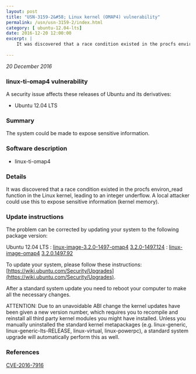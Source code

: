 ```yaml
---
layout: post
title: "USN-3159-2&#58; Linux kernel (OMAP4) vulnerability"
permalink: /usn/usn-3159-2/index.html
category: [ ubuntu-12.04-lts]
date: 2016-12-20 12:00:00
excerpt: |
    It was discovered that a race condition existed in the procfs environ_read function in the Linux kernel, leading to an integer underflow. A local attacker could use this to expose sensitive information (kernel memory). 
    
--- 
```

 
 

*20 December 2016*

### linux-ti-omap4 vulnerability

A security issue affects these releases of Ubuntu and its derivatives:

* Ubuntu 12.04 LTS

### Summary

The system could be made to expose sensitive information. 

### Software description

* linux-ti-omap4 

### Details

It was discovered that a race condition existed in the procfs environ_read function in the Linux kernel, leading to an integer underflow. A local attacker could use this to expose sensitive information (kernel memory). 

### Update instructions

The problem can be corrected by updating your system to the following package version:

Ubuntu 12.04 LTS
 : [linux-image-3.2.0-1497-omap4](https://launchpad.net/ubuntu/+source/linux-ti-omap4) <span> [3.2.0-1497.124](https://launchpad.net/ubuntu/+source/linux-ti-omap4/3.2.0-1497.124) </span> 
 : [linux-image-omap4](https://launchpad.net/ubuntu/+source/linux-ti-omap4) <span> [3.2.0.1497.92](https://launchpad.net/ubuntu/+source/linux-ti-omap4/3.2.0-1497.124) </span> 

To update your system, please follow these instructions: [https://wiki.ubuntu.com/Security/Upgrades](https://wiki.ubuntu.com/Security/Upgrades).

After a standard system update you need to reboot your computer to make all the necessary changes.

ATTENTION: Due to an unavoidable ABI change the kernel updates have been given a new version number, which requires you to recompile and reinstall all third party kernel modules you might have installed. Unless you manually uninstalled the standard kernel metapackages (e.g. linux-generic, linux-generic-lts-RELEASE, linux-virtual, linux-powerpc), a standard system upgrade will automatically perform this as well. 

### References

 
 [CVE-2016-7916](http://people.ubuntu.com/~ubuntu-security/cve/CVE-2016-7916)
 

